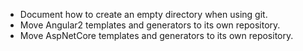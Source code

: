 * Document how to create an empty directory when using git.
* Move Angular2 templates and generators to its own repository.
* Move AspNetCore templates and generators to its own repository.
